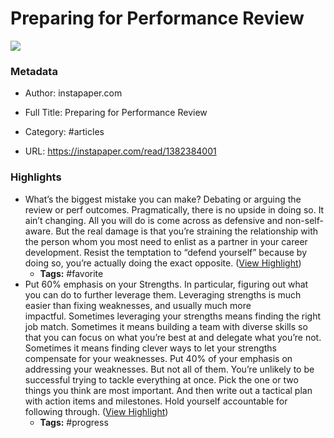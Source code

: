 # Preparing for Performance Review

![](https://readwise-assets.s3.amazonaws.com/static/images/article1.be68295a7e40.png)

### Metadata

- Author: instapaper.com
- Full Title: Preparing for Performance Review
- Category: #articles


- URL: https://instapaper.com/read/1382384001

### Highlights

- What’s the biggest mistake you can make? Debating or arguing the review or perf outcomes. Pragmatically, there is no upside in doing so. It ain’t changing. All you will do is come across as defensive and non-self-aware. But the real damage is that you’re straining the relationship with the person whom you most need to enlist as a partner in your career development. Resist the temptation to “defend yourself” because by doing so, you’re actually doing the exact opposite. ([View Highlight](https://instapaper.com/read/1382384001/15332531))
    - **Tags:** #favorite
- Put 60% emphasis on your Strengths. In particular, figuring out what you can do to further leverage them. Leveraging strengths is much easier than fixing weaknesses, and usually much more impactful. Sometimes leveraging your strengths means finding the right job match. Sometimes it means building a team with diverse skills so that you can focus on what you’re best at and delegate what you’re not. Sometimes it means finding clever ways to let your strengths compensate for your weaknesses.
  Put 40% of your emphasis on addressing your weaknesses. But not all of them. You’re unlikely to be successful trying to tackle everything at once. Pick the one or two things you think are most important. And then write out a tactical plan with action items and milestones. Hold yourself accountable for following through. ([View Highlight](https://instapaper.com/read/1382384001/15332534))
    - **Tags:** #progress
